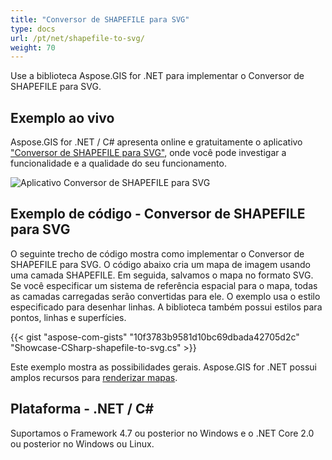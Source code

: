 ```yaml
---
title: "Conversor de SHAPEFILE para SVG"
type: docs
url: /pt/net/shapefile-to-svg/
weight: 70
---
```


Use a biblioteca Aspose.GIS for .NET para implementar o Conversor de SHAPEFILE para SVG.

## **Exemplo ao vivo**

Aspose.GIS for .NET / C# apresenta online e gratuitamente o aplicativo ["Conversor de SHAPEFILE para SVG"](https://products.aspose.app/gis/viewer/shapefile-to-svg), onde você pode investigar a funcionalidade e a qualidade do seu funcionamento.

![Aplicativo Conversor de SHAPEFILE para SVG](viewer.png)

## **Exemplo de código - Conversor de SHAPEFILE para SVG**

O seguinte trecho de código mostra como implementar o Conversor de SHAPEFILE para SVG. O código abaixo cria um mapa de imagem usando uma camada SHAPEFILE. Em seguida, salvamos o mapa no formato SVG. Se você especificar um sistema de referência espacial para o mapa, todas as camadas carregadas serão convertidas para ele.
O exemplo usa o estilo especificado para desenhar linhas. A biblioteca também possui estilos para pontos, linhas e superfícies.

{{< gist "aspose-com-gists" "10f3783b9581d10bc69dbada42705d2c" "Showcase-CSharp-shapefile-to-svg.cs" >}}

Este exemplo mostra as possibilidades gerais. Aspose.GIS for .NET possui amplos recursos para [renderizar mapas](https://docs.aspose.com/gis/net/map-rendering/).

## **Plataforma - .NET / C#**

Suportamos o Framework 4.7 ou posterior no Windows e o .NET Core 2.0 ou posterior no Windows ou Linux.
